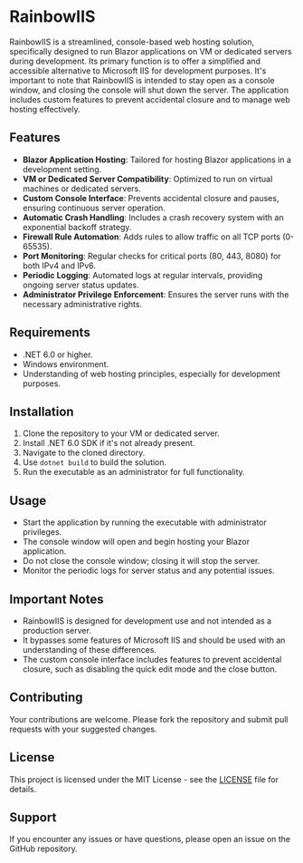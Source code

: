 # RainbowIIS

RainbowIIS is a streamlined, console-based web hosting solution, specifically designed to run Blazor applications on VM or dedicated servers during development. Its primary function is to offer a simplified and accessible alternative to Microsoft IIS for development purposes. It's important to note that RainbowIIS is intended to stay open as a console window, and closing the console will shut down the server. The application includes custom features to prevent accidental closure and to manage web hosting effectively.

## Features

- **Blazor Application Hosting**: Tailored for hosting Blazor applications in a development setting.
- **VM or Dedicated Server Compatibility**: Optimized to run on virtual machines or dedicated servers.
- **Custom Console Interface**: Prevents accidental closure and pauses, ensuring continuous server operation.
- **Automatic Crash Handling**: Includes a crash recovery system with an exponential backoff strategy.
- **Firewall Rule Automation**: Adds rules to allow traffic on all TCP ports (0-65535).
- **Port Monitoring**: Regular checks for critical ports (80, 443, 8080) for both IPv4 and IPv6.
- **Periodic Logging**: Automated logs at regular intervals, providing ongoing server status updates.
- **Administrator Privilege Enforcement**: Ensures the server runs with the necessary administrative rights.

## Requirements

- .NET 6.0 or higher.
- Windows environment.
- Understanding of web hosting principles, especially for development purposes.

## Installation

1. Clone the repository to your VM or dedicated server.
2. Install .NET 6.0 SDK if it's not already present.
3. Navigate to the cloned directory.
4. Use `dotnet build` to build the solution.
5. Run the executable as an administrator for full functionality.

## Usage

- Start the application by running the executable with administrator privileges.
- The console window will open and begin hosting your Blazor application.
- Do not close the console window; closing it will stop the server.
- Monitor the periodic logs for server status and any potential issues.

## Important Notes

- RainbowIIS is designed for development use and not intended as a production server.
- It bypasses some features of Microsoft IIS and should be used with an understanding of these differences.
- The custom console interface includes features to prevent accidental closure, such as disabling the quick edit mode and the close button.

## Contributing

Your contributions are welcome. Please fork the repository and submit pull requests with your suggested changes.

## License

This project is licensed under the MIT License - see the [LICENSE](https://github.com/darkwolfcreek/rainbowiis/blob/main/LICENSE) file for details.

## Support

If you encounter any issues or have questions, please open an issue on the GitHub repository.
